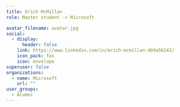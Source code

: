 ```yaml
---
title: Erich McMillan
role: Master student -> Microsoft

avatar_filename: avatar.jpg
social:
  - display:
      header: false
    link: https://www.linkedin.com/in/erich-mcmillan-4b9a5b242/
    icon_pack: fas
    icon: envelope
superuser: false
organizations:
  - name: Microsoft
    url: ""
user_groups:
  - Alumni
---
```

